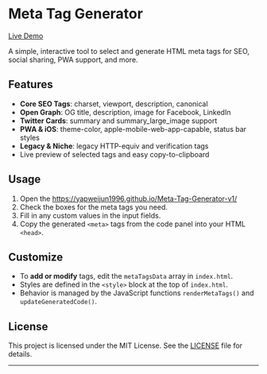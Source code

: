 # Meta Tag Generator

[Live Demo](https://yapweijun1996.github.io/Meta-Tag-Generator-v1/)

A simple, interactive tool to select and generate HTML meta tags for SEO, social sharing, PWA support, and more.

## Features

* **Core SEO Tags**: charset, viewport, description, canonical
* **Open Graph**: OG title, description, image for Facebook, LinkedIn
* **Twitter Cards**: summary and summary\_large\_image support
* **PWA & iOS**: theme-color, apple-mobile-web-app-capable, status bar styles
* **Legacy & Niche**: legacy HTTP-equiv and verification tags
* Live preview of selected tags and easy copy-to-clipboard

## Usage

1. Open the https://yapweijun1996.github.io/Meta-Tag-Generator-v1/
2. Check the boxes for the meta tags you need.
3. Fill in any custom values in the input fields.
4. Copy the generated `<meta>` tags from the code panel into your HTML `<head>`.

## Customize

* To **add or modify** tags, edit the `metaTagsData` array in `index.html`.
* Styles are defined in the `<style>` block at the top of `index.html`.
* Behavior is managed by the JavaScript functions `renderMetaTags()` and `updateGeneratedCode()`.

## License

This project is licensed under the MIT License. See the [LICENSE](LICENSE) file for details.

---
